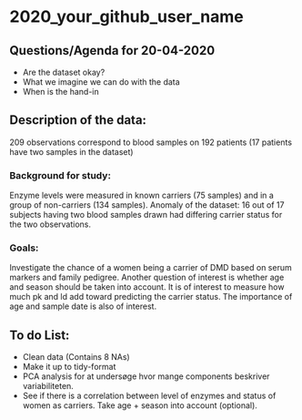 # 2020_your_github_user_name

## Questions/Agenda for 20-04-2020

* Are the dataset okay?
* What we imagine we can do with the data
* When is the hand-in

## Description of the data: 
209 observations correspond to blood samples on 192 patients (17 patients have two samples in the dataset)

### Background for study: 
Enzyme levels were measured in known carriers (75 samples) and in a group of non-carriers (134 samples). 
Anomaly of the dataset: 16 out of 17 subjects having two blood samples drawn had differing carrier status for the two observations.

 
### Goals:
Investigate the chance of a women being a carrier of DMD  based on serum markers and family pedigree. 
Another question of interest is whether age and season should be taken into account. It is of interest to measure how much pk and ld add toward predicting the carrier status. The importance of age and sample date is also of interest.
 
## To do List: 

* Clean data (Contains 8 NAs)
* Make it up to tidy-format
* PCA analysis for at undersøge hvor mange components beskriver variabiliteten.
* See if there is a correlation between level of enzymes and status of women as carriers. Take age + season into account (optional).



